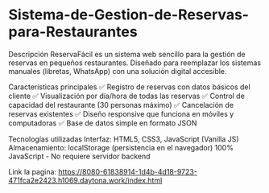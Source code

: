 # Sistema-de-Gestion-de-Reservas-para-Restaurantes
Descripción
ReservaFácil es un sistema web sencillo para la gestión de reservas en pequeños restaurantes. Diseñado para reemplazar los sistemas manuales (libretas, WhatsApp) con una solución digital accesible.

Características principales
✅ Registro de reservas con datos básicos del cliente
✅ Visualización por día/hora de todas las reservas
✅ Control de capacidad del restaurante (30 personas máximo)
✅ Cancelación de reservas existentes
✅ Diseño responsive que funciona en móviles y computadoras
✅ Base de datos simple en formato JSON

Tecnologías utilizadas
Interfaz: HTML5, CSS3, JavaScript (Vanilla JS)
Almacenamiento: localStorage (persistencia en el navegador)
100% JavaScript - No requiere servidor backend

Link la pagina: https://8080-61838914-1d4b-4d18-9723-471fca2e2423.h1069.daytona.work/index.html

